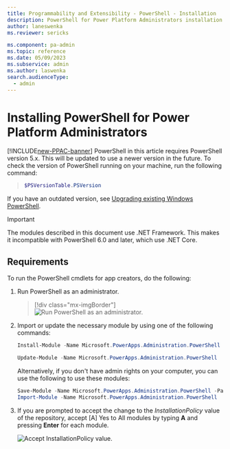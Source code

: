 ```yaml
---
title: Programmability and Extensibility - PowerShell - Installation
description: PowerShell for Power Platform Administrators installation
author: laneswenka
ms.reviewer: sericks

ms.component: pa-admin
ms.topic: reference
ms.date: 05/09/2023
ms.subservice: admin
ms.author: laswenka
search.audienceType: 
  - admin
---
```


# Installing PowerShell for Power Platform Administrators

[!INCLUDE[new-PPAC-banner](~/includes/new-PPAC-banner.md)]
PowerShell in this article requires PowerShell version 5.x.  This will be updated to use a newer version in the future. To check the version of PowerShell running on your machine, run the following command:

> ```powershell
> $PSVersionTable.PSVersion
> ```

If you have an outdated version, see [Upgrading existing Windows PowerShell](/powershell/scripting/windows-powershell/install/installing-windows-powershell#upgrading-existing-windows-powershell).  

> [!IMPORTANT]
> The modules described in this document use .NET Framework. This makes it incompatible with PowerShell 6.0 and later, which use .NET Core. 

## Requirements
To run the PowerShell cmdlets for app creators, do the following:

1. Run PowerShell as an administrator.

   > [!div class="mx-imgBorder"] 
   > ![Run PowerShell as an administrator.](media/open-powershell-as-admin75.png "Run PowerShell as an administrator")

2. Import or update the necessary module by using one of the following commands:

    ```powershell
    Install-Module -Name Microsoft.PowerApps.Administration.PowerShell
    ```

    ```powershell
    Update-Module -Name Microsoft.PowerApps.Administration.PowerShell
    ```

    Alternatively, if you don't have admin rights on your computer, you can use the following to use these modules:

    ```powershell
    Save-Module -Name Microsoft.PowerApps.Administration.PowerShell -Path
    Import-Module -Name Microsoft.PowerApps.Administration.PowerShell
    ```

3. If you are prompted to accept the change to the *InstallationPolicy* value of the repository, accept [A] Yes to All modules by typing **A** and pressing **Enter** for each module.

   ![Accept InstallationPolicy value.](media/accept-installationpolicy-value75.png "Accept InstallationPolicy value")
